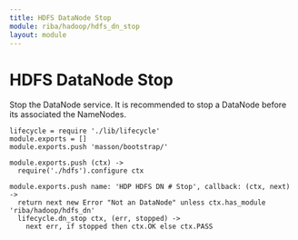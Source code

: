 ```yaml
---
title: HDFS DataNode Stop
module: riba/hadoop/hdfs_dn_stop
layout: module
---
```


# HDFS DataNode Stop

Stop the DataNode service. It is recommended to stop a DataNode before its 
associated the NameNodes.

    lifecycle = require './lib/lifecycle'
    module.exports = []
    module.exports.push 'masson/bootstrap/'

    module.exports.push (ctx) ->
      require('./hdfs').configure ctx

    module.exports.push name: 'HDP HDFS DN # Stop', callback: (ctx, next) ->
      return next new Error "Not an DataNode" unless ctx.has_module 'riba/hadoop/hdfs_dn'
      lifecycle.dn_stop ctx, (err, stopped) ->
        next err, if stopped then ctx.OK else ctx.PASS